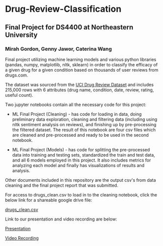 # Drug-Review-Classification
## Final Project for DS4400 at Northeastern University

### Mirah Gordon, Genny Jawor, Caterina Wang

Final project utilizing machine learning models and various python libraries (pandas, numpy, matplotlib, nltk, sklearn) in order to classify the efficacy of a given drug for a given condition based on thousands of user reviews from drugs.com.

The dataset was sourced from the [UCI Drug Review Dataset](https://archive.ics.uci.edu/ml/datasets/Drug+Review+Dataset+%28Drugs.com%29) and includes 215,000 rows with 6 attributes (drug name, condition, date, review, rating, useful count).

Two jupyter notebooks contain all the necessary code for this project:

* ML Final Project (Cleaning) - has code for loading in data, doing preliminary data exploration, cleaning and filtering data (including using nltk sentiment analysis on reviews), and finishing up by pre-processing the filtered dataset. The result of this notebook are four csv files which are cleaned and pre-processed and ready to be used in the second notebook.

* ML Final Project (Models) - has code for splitting the pre-processed data into training and testing sets, standardized the train and test data, and all 6 models employed in this project. It also includes metrics for analyzing each model and finally has visualizations of results and analysis.

Other documents included in this repository are the output csv's from data cleaning and the final project report that was submitted.

For access to drugs_clean.csv to load in to the cleaning notebook, click the below link for a shareable google drive file:

[drugs_clean.csv](https://drive.google.com/file/d/1oczqQdNmKpjXpzi4ZjZOOem9JlRXmZAk/view?usp=sharing)

Link to our presentation and video recording are below:

[Presentation](https://docs.google.com/presentation/d/1oK6h0p7kYjFIcyQdXBHK1VYijZ7AbsI724c7ithJ06s/edit?usp=sharing)

[Video Recording](https://youtu.be/bgONHXgaTMA)
